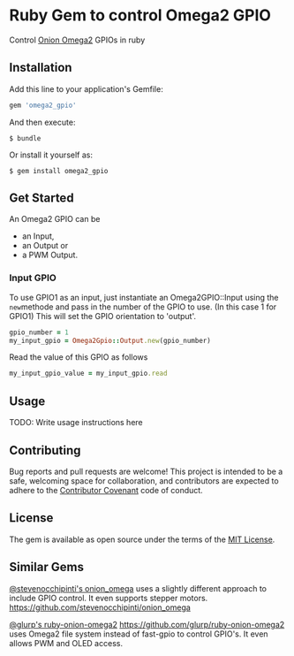 # Ruby Gem to control Omega2 GPIO

Control [Onion Omega2](https://onion.io/omega2/) GPIOs in ruby

## Installation

Add this line to your application's Gemfile:

```ruby
gem 'omega2_gpio'
```

And then execute:

    $ bundle

Or install it yourself as:

    $ gem install omega2_gpio


## Get Started
An Omega2 GPIO can be 
  - an Input, 
  - an Output or
  - a PWM Output.
### Input GPIO
To use GPIO1 as an input, just instantiate an Omega2GPIO::Input using the `new`methode and pass in the number of the GPIO to use. (In this case 1 for GPIO1)
This will set the GPIO orientation to 'output'.
```ruby
gpio_number = 1
my_input_gpio = Omega2Gpio::Output.new(gpio_number)
```
Read the value of this GPIO as follows
```ruby
my_input_gpio_value = my_input_gpio.read
```

## Usage

TODO: Write usage instructions here


## Contributing

Bug reports and pull requests are welcome! This project is intended to be a safe, welcoming space for collaboration, and contributors are expected to adhere to the [Contributor Covenant](http://contributor-covenant.org) code of conduct.


## License

The gem is available as open source under the terms of the [MIT License](http://opensource.org/licenses/MIT).

## Similar Gems
[@stevenocchipinti's onion_omega](https://github.com/stevenocchipinti/onion_omega) uses a slightly different approach to include GPIO control. It even supports stepper motors.
https://github.com/stevenocchipinti/onion_omega

[@glurp's ruby-onion-omega2](https://github.com/glurp/ruby-onion-omega2)
https://github.com/glurp/ruby-onion-omega2 uses Omega2 file system instead of fast-gpio to control GPIO's. It even allows PWM  and OLED access.